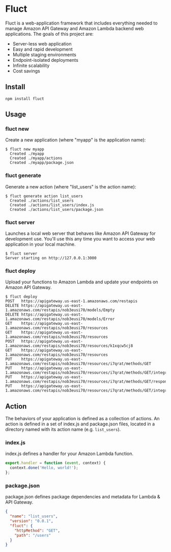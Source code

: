 # Fluct
Fluct is a web-application framework that includes everything needed to manage
Amazon API Gateway and Amazon Lambda backend web applications.
The goals of this project are:

- Server-less web application
- Easy and rapid development
- Multiple staging environments
- Endpoint-isolated deployments
- Infinite scalability
- Cost savings

## Install
```
npm install fluct
```

## Usage
### fluct new
Create a new application (where "myapp" is the application name):

```
$ fluct new myapp
  Created ./myapp
  Created ./myapp/actions
  Created ./myapp/package.json
```

### fluct generate
Generate a new action (where "list_users" is the action name):

```
$ fluct generate action list_users
  Created ./actions/list_users
  Created ./actions/list_users/index.js
  Created ./actions/list_users/package.json
```

### fluct server
Launches a local web server that behaves like Amazon API Gateway for development use.
You'll use this any time you want to access your web application in your local machine.

```
$ fluct server
Server starting on http://127.0.0.1:3000
```

### fluct deploy
Upload your functions to Amazon Lambda and update your endpoints on Amazon API Gateway.

```
$ fluct deploy
POST   https://apigateway.us-east-1.amazonaws.com/restapis
DELETE https://apigateway.us-east-1.amazonaws.com/restapis/nob3eusi70/models/Empty
DELETE https://apigateway.us-east-1.amazonaws.com/restapis/nob3eusi70/models/Error
GET    https://apigateway.us-east-1.amazonaws.com/restapis/nob3eusi70/resources
GET    https://apigateway.us-east-1.amazonaws.com/restapis/nob3eusi70/resources
POST   https://apigateway.us-east-1.amazonaws.com/restapis/nob3eusi70/resources/k1xqcw5cj8
GET    https://apigateway.us-east-1.amazonaws.com/restapis/nob3eusi70/resources
PUT    https://apigateway.us-east-1.amazonaws.com/restapis/nob3eusi70/resources/i7qrat/methods/GET
PUT    https://apigateway.us-east-1.amazonaws.com/restapis/nob3eusi70/resources/i7qrat/methods/GET/integration
PUT    https://apigateway.us-east-1.amazonaws.com/restapis/nob3eusi70/resources/i7qrat/methods/GET/responses/200
PUT    https://apigateway.us-east-1.amazonaws.com/restapis/nob3eusi70/resources/i7qrat/methods/GET/integration/responses/200
```

## Action
The behaviors of your application is defined as a collection of actions.
An action is defined in a set of index.js and package.json files,
located in a directory named with its action name (e.g. `list_users`).

### index.js
index.js defines a handler for your Amazon Lambda function.

```js
export.handler = function (event, context) {
  context.done('Hello, world!');
};
```

### package.json
package.json defines package dependencies and metadata for Lambda & API Gateway.

```json
{
  "name": "list_users",
  "version": "0.0.1",
  "fluct": {
    "httpMethod": "GET",
    "path": "/users"
  }
}
```
